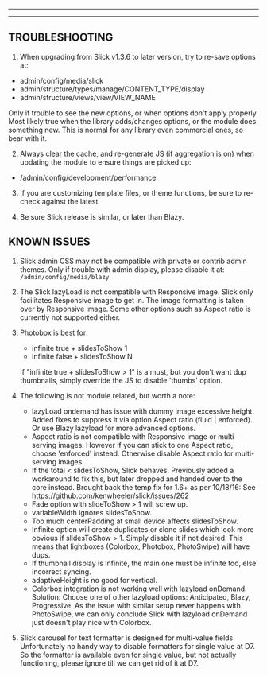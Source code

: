 
***
***
## TROUBLESHOOTING

1. When upgrading from Slick v1.3.6 to later version, try to re-save options at:
  * admin/config/media/slick
  * admin/structure/types/manage/CONTENT_TYPE/display
  * admin/structure/views/view/VIEW_NAME

  Only if trouble to see the new options, or when options don't apply properly.
  Most likely true when the library adds/changes options, or the module
  does something new. This is normal for any library even commercial ones, so
  bear with it.

2. Always clear the cache, and re-generate JS (if aggregation is on) when
  updating the module to ensure things are picked up:
  * /admin/config/development/performance

3. If you are customizing template files, or theme functions, be sure to
   re-check against the latest.

4. Be sure Slick release is similar, or later than Blazy.


## KNOWN ISSUES
1. Slick admin CSS may not be compatible with private or contrib admin
  themes. Only if trouble with admin display, please disable it at:
  `/admin/config/media/blazy`

2. The Slick lazyLoad is not compatible with Responsive image. Slick only
  facilitates Responsive image to get in. The image formatting is taken over by
  Responsive image.
  Some other options such as Aspect ratio is currently not supported either.

3. Photobox is best for:
   * infinite true + slidesToShow 1
   * infinite false + slidesToShow N

   If "infinite true + slidesToShow > 1" is a must, but you don't want dup
   thumbnails, simply override the JS to disable 'thumbs' option.

4. The following is not module related, but worth a note:
   * lazyLoad ondemand has issue with dummy image excessive height.
     Added fixes to suppress it via option Aspect ratio (fluid | enforced).
     Or use Blazy lazyload for more advanced options.
   * Aspect ratio is not compatible with Responsive image or multi-serving
     images.
     However if you can stick to one Aspect ratio, choose 'enforced' instead.
     Otherwise disable Aspect ratio for multi-serving images.
   * If the total < slidesToShow, Slick behaves. Previously added a workaround
     to fix this, but later dropped and handed over to the core instead.
     Brought back the temp fix for 1.6+ as per 10/18/16:
     See https://github.com/kenwheeler/slick/issues/262
   * Fade option with slideToShow > 1 will screw up.
   * variableWidth ignores slidesToShow.
   * Too much centerPadding at small device affects slidesToShow.
   * Infinite option will create duplicates or clone slides which look more
     obvious if slidesToShow > 1. Simply disable it if not desired.
     This means that lightboxes (Colorbox, Photobox, PhotoSwipe) will have dups.
   * If thumbnail display is Infinite, the main one must be infinite too, else
     incorrect syncing.
   * adaptiveHeight is no good for vertical.
   * Colorbox integration is not working well with lazyload onDemand. Solution:
     Choose one of other lazyload options: Anticipated, Blazy, Progressive.
     As the issue with similar setup never happens with PhotoSwipe, we can only
     conclude Slick with lazyload onDemand just doesn't play nice with Colorbox.

5. Slick carousel for text formatter is designed for multi-value fields.
   Unfortunately no handy way to disable formatters for single value at D7.
   So the formatter is available even for single value, but not actually
   functioning, please ignore till we can get rid of it at D7.
